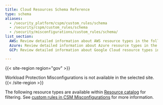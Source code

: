 ```yaml
---
title: Cloud Resources Schema Reference
type: schema
aliases:
  - /security_platform/cspm/custom_rules/schema
  - /security/cspm/custom_rules/schema
  - /security/misconfigurations/custom_rules/schema/
list_section:
  AWS: Review detailed information about AWS resource types in the following pages.
  Azure: Review detailed information about Azure resource types in the following pages.
  GCP: Review detailed information about Google Cloud resource types in the following pages.

---
```


{{< site-region region="gov" >}}
<div class="alert alert-warning">
Workload Protection Misconfigurations is not available in the selected site.
</div>
{{< /site-region >}}

The following resource types are available within [Resource catalog][2] for filtering.
See [custom rules in CSM Misconfigurations][1] for more information.

[1]: /security/cloud_security_management/misconfigurations/custom_rules/
[2]: /infrastructure/resource_catalog
